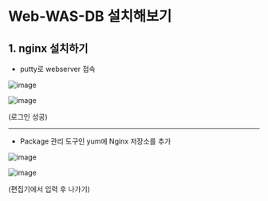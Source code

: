# Web-WAS-DB 설치해보기

## 1. nginx 설치하기
- putty로 webserver 접속

![image](https://user-images.githubusercontent.com/108641325/195853834-54fc141d-61be-43cf-ae3e-91f506dafc51.png)

![image](https://user-images.githubusercontent.com/108641325/195853851-755f4181-4087-452d-93c9-c217f3e35260.png)

(로그인 성공)

---

- Package 관리 도구인 yum에 Nginx 저장소를 추가

![image](https://user-images.githubusercontent.com/108641325/195857658-3d287a18-80dc-4578-bafd-511633a9c7ab.png)

![image](https://user-images.githubusercontent.com/108641325/195857674-924f40af-8828-49f8-9667-3bc5d6044941.png)

(편집기에서 입력 후 나가기)
